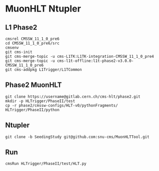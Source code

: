 # MuonHLT Ntupler

## L1 Phase2
	cmsrel CMSSW_11_1_0_pre6
	cd CMSSW_11_1_0_pre6/src
	cmsenv
	git cms-init
	git cms-merge-topic -u cms-L1TK:L1TK-integration-CMSSW_11_1_0_pre4
	git cms-merge-topic -u cms-l1t-offline:l1t-phase2-v3.0.0-CMSSW_11_1_0_pre6
	git cms-addpkg L1Trigger/L1TCommon
## Phase2 MuonHLT
	git clone https://username@gitlab.cern.ch/cms-hlt/phase2.git
	mkdir -p HLTrigger/PhaseII/test
	cp -r phase2/cmssw-configs/HLT-v0/pythonFragments/ HLTrigger/PhaseII/python
## Ntupler
	git clone -b SeedingStudy git@github.com:snu-cms/MuonHLTTool.git
## Run
	cmsRun HLTrigger/PhaseII/test/HLT.py



